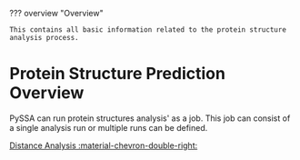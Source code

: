 ??? overview "Overview"

    This contains all basic information related to the protein structure analysis process.

# Protein Structure Prediction Overview
PySSA can run protein structures analysis' as a job. This job can consist of a single analysis run or
multiple runs can be defined.

[Distance Analysis :material-chevron-double-right: ](distance_analysis.md)

